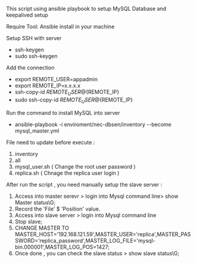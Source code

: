 This script using ansible playbook to setup MySQL Database and keepalived setup 
 
 Require Tool:
 Ansible install in your machine 
 
 Setup SSH with server
 - ssh-keygen 
 - sudo ssh-keygen
 
 Add the connection
- export REMOTE_USER=appadmin
- export REMOTE_IP=x.x.x.x
- ssh-copy-id ${REMOTE_USER}@${REMOTE_IP}
- sudo ssh-copy-id ${REMOTE_USER}@${REMOTE_IP}

Run the command to install MySQL into server 
- ansible-playbook -i enviroment/nec-dbsen/inventory --become mysql_master.yml

File need to update before execute :
1. inventory
2. all
3. mysql_user.sh ( Change the root user password )
4. replica.sh ( Chnage the replica user login )

After run the script , you need manually setup the slave server :
1. Access into master serevr > login into Mysql command line> show Master status\G;
2. Record the 'File' $ 'Position' value.
3. Access into slave server > login into Mysql command line 
4. Stop slave;
5. CHANGE MASTER TO MASTER_HOST='192.168.121.59',MASTER_USER='replica',MASTER_PASSWORD='replica_password',MASTER_LOG_FILE='mysql-bin.000001',MASTER_LOG_POS=1427; 
6. Once done , you can check the slave status > show slave status\G;



